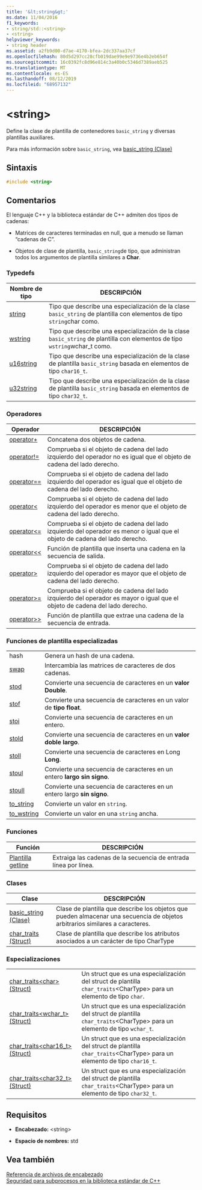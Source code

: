 ```yaml
---
title: '&lt;string&gt;'
ms.date: 11/04/2016
f1_keywords:
- string/std::<string>
- <string>
helpviewer_keywords:
- string header
ms.assetid: a2fb9d00-d7ae-4170-bfea-2dc337aa37cf
ms.openlocfilehash: 80d5d297cc28cfb019dae99e9e9736e4b2eb654f
ms.sourcegitcommit: 16c0392fc8d96e814c3a40b0c5346d7389aeb525
ms.translationtype: MT
ms.contentlocale: es-ES
ms.lasthandoff: 08/12/2019
ms.locfileid: "68957132"
---
```

# <a name="ltstringgt"></a>&lt;string&gt;

Define la clase de plantilla de contenedores `basic_string` y diversas plantillas auxiliares.

Para más información sobre `basic_string`, vea [basic_string (Clase)](../standard-library/basic-string-class.md)

## <a name="syntax"></a>Sintaxis

```cpp
#include <string>
```

## <a name="remarks"></a>Comentarios

El lenguaje C++ y la biblioteca estándar de C++ admiten dos tipos de cadenas:

- Matrices de caracteres terminadas en null, que a menudo se llaman “cadenas de C”.

- Objetos de clase de plantilla, `basic_string`de tipo, que administran todos los argumentos de plantilla similares a **Char**.

### <a name="typedefs"></a>Typedefs

|Nombre de tipo|DESCRIPCIÓN|
|-|-|
|[string](../standard-library/string-typedefs.md#string)|Tipo que describe una especialización de la clase `basic_string` de plantilla con elementos de tipo `string`char como.|
|[wstring](../standard-library/string-typedefs.md#wstring)|Tipo que describe una especialización de la clase `basic_string` de plantilla con elementos de tipo `wstring`wchar_t como.|
|[u16string](../standard-library/string-typedefs.md#u16string)|Tipo que describe una especialización de la clase de plantilla `basic_string` basada en elementos de tipo `char16_t`.|
|[u32string](../standard-library/string-typedefs.md#u32string)|Tipo que describe una especialización de la clase de plantilla `basic_string` basada en elementos de tipo `char32_t`.|

### <a name="operators"></a>Operadores

|Operador|DESCRIPCIÓN|
|-|-|
|[operator+](../standard-library/string-operators.md#op_add)|Concatena dos objetos de cadena.|
|[operator!=](../standard-library/string-operators.md#op_neq)|Comprueba si el objeto de cadena del lado izquierdo del operador no es igual que el objeto de cadena del lado derecho.|
|[operator==](../standard-library/string-operators.md#op_eq_eq)|Comprueba si el objeto de cadena del lado izquierdo del operador es igual que el objeto de cadena del lado derecho.|
|[operator<](../standard-library/string-operators.md#op_lt)|Comprueba si el objeto de cadena del lado izquierdo del operador es menor que el objeto de cadena del lado derecho.|
|[operator<=](../standard-library/string-operators.md#op_lt_eq)|Comprueba si el objeto de cadena del lado izquierdo del operador es menor o igual que el objeto de cadena del lado derecho.|
|[operator<\<](../standard-library/string-operators.md#op_lt_lt)|Función de plantilla que inserta una cadena en la secuencia de salida.|
|[operator>](../standard-library/string-operators.md#op_gt)|Comprueba si el objeto de cadena del lado izquierdo del operador es mayor que el objeto de cadena del lado derecho.|
|[operator>=](../standard-library/string-operators.md#op_gt_eq)|Comprueba si el objeto de cadena del lado izquierdo del operador es mayor o igual que el objeto de cadena del lado derecho.|
|[operator>>](../standard-library/string-operators.md#op_gt_gt)|Función de plantilla que extrae una cadena de la secuencia de entrada.|

### <a name="specialized-template-functions"></a>Funciones de plantilla especializadas

|||
|-|-|
|hash|Genera un hash de una cadena.|
|[swap](../standard-library/string-functions.md#swap)|Intercambia las matrices de caracteres de dos cadenas.|
|[stod](../standard-library/string-functions.md#stod)|Convierte una secuencia de caracteres en un **valor Double**.|
|[stof](../standard-library/string-functions.md#stof)|Convierte una secuencia de caracteres en un valor de **tipo float**.|
|[stoi](../standard-library/string-functions.md#stoi)|Convierte una secuencia de caracteres en un entero.|
|[stold](../standard-library/string-functions.md#stold)|Convierte una secuencia de caracteres en un **valor doble largo**.|
|[stoll](../standard-library/string-functions.md#stoll)|Convierte una secuencia de caracteres en Long **Long**.|
|[stoul](../standard-library/string-functions.md#stoul)|Convierte una secuencia de caracteres en un entero **largo sin signo**.|
|[stoull](../standard-library/string-functions.md#stoull)|Convierte una secuencia de caracteres en un entero largo **sin signo**.|
|[to_string](../standard-library/string-functions.md#to_string)|Convierte un valor en `string`.|
|[to_wstring](../standard-library/string-functions.md#to_wstring)|Convierte un valor en una `string` ancha.|

### <a name="functions"></a>Funciones

|Función|DESCRIPCIÓN|
|-|-|
|[Plantilla getline](../standard-library/string-functions.md#getline)|Extraiga las cadenas de la secuencia de entrada línea por línea.|

### <a name="classes"></a>Clases

|Clase|DESCRIPCIÓN|
|-|-|
|[basic_string (Clase)](../standard-library/basic-string-class.md)|Clase de plantilla que describe los objetos que pueden almacenar una secuencia de objetos arbitrarios similares a caracteres.|
|[char_traits (Struct)](../standard-library/char-traits-struct.md)|Clase de plantilla que describe los atributos asociados a un carácter de tipo CharType|

### <a name="specializations"></a>Especializaciones

|||
|-|-|
|[char_traits\<char> (Struct)](../standard-library/char-traits-char-struct.md)|Un struct que es una especialización del struct de plantilla `char_traits`\<CharType> para un elemento de tipo `char`.|
|[char_traits<wchar_t> (Struct)](../standard-library/char-traits-wchar-t-struct.md)|Un struct que es una especialización del struct de plantilla `char_traits`\<CharType> para un elemento de tipo `wchar_t`.|
|[char_traits<char16_t> (Struct)](../standard-library/char-traits-char16-t-struct.md)|Un struct que es una especialización del struct de plantilla `char_traits`\<CharType> para un elemento de tipo `char16_t`.|
|[char_traits<char32_t> (Struct)](../standard-library/char-traits-char32-t-struct.md)|Un struct que es una especialización del struct de plantilla `char_traits`\<CharType> para un elemento de tipo `char32_t`.|

## <a name="requirements"></a>Requisitos

- **Encabezado:** \<string>

- **Espacio de nombres:** std

## <a name="see-also"></a>Vea también

[Referencia de archivos de encabezado](../standard-library/cpp-standard-library-header-files.md)\
[Seguridad para subprocesos en la biblioteca estándar de C++](../standard-library/thread-safety-in-the-cpp-standard-library.md)
